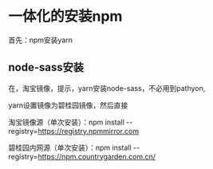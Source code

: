 

# 一体化的安装npm

首先：npm安装yarn

## node-sass安装
在，淘宝镜像，提示，yarn安装node-sass，不必用到pathyon,

yarn设置镜像为碧桂园镜像，然后直接



淘宝镜像源（单次安装）：npm install --registry=https://registry.npmmirror.com     

碧桂园内网源（单次安装）：npm install --registry=https://npm.countrygarden.com.cn/



